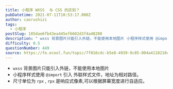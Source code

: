 ```yaml
---
title: 小程序 WXSS  与 CSS 的区别？
pubDatetime: 2021-07-11T10:53:17.000Z
author: caorushizi
tags:
  - 小程序
postSlug: 185dae6fb43ea445ef6602d3f4a48208
description: " wxss 背景图片只能引入外链，不能使用本地图片 小程序样式使用 @import 引入 外联样式文件，地址为相对路径。 尺寸单位为 rpx , rpx 是响应式像素,可以根据屏幕宽度进行自适应。 "
difficulty: 0.5
questionNumber: 449
source: https://fe.ecool.fun/topic/7f816cdc-b5e8-4939-9c85-004a4110210c
---
```


- `wxss` 背景图片只能引入外链，不能使用本地图片
- 小程序样式使用 `@import` 引入 外联样式文件，地址为相对路径。
- 尺寸单位为 `rpx` , `rpx` 是响应式像素,可以根据屏幕宽度进行自适应。

